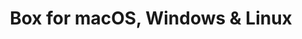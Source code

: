 ---
name: Box
url: 'https://www.box.com'
category: Business
title: 'Box for macOS, Windows & Linux'
key: box

---